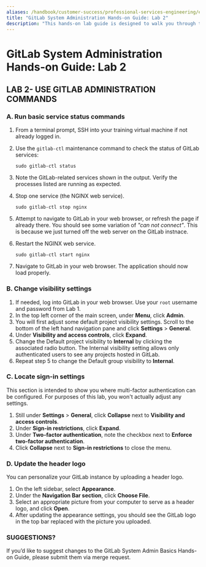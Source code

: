 ```yaml
---
aliases: /handbook/customer-success/professional-services-engineering/education-services/sysadminhandsonlab2.html
title: "GitLab System Administration Hands-on Guide: Lab 2"
description: "This hands-on lab guide is designed to walk you through the lab exercises used in the GitLab System Administration course."
---
```


# GitLab System Administration Hands-on Guide: Lab 2


## LAB 2- USE GITLAB ADMINISTRATION COMMANDS

### A. Run basic service status commands

1. From a terminal prompt, SSH into your training virtual machine if not already logged in.
2. Use the `gitlab-ctl` maintenance command to check the status of GitLab services:

     ```
   sudo gitlab-ctl status
     ```

3. Note the GitLab-related services shown in the output. Verify the processes listed are running as expected.
4. Stop one service (the NGINX web service).

     ```
   sudo gitlab-ctl stop nginx
     ```

5. Attempt to navigate to GitLab in your web browser, or refresh the page if already there. You should see some variation of *"can not connect"*. This is because we just turned off the web server on the GitLab instnace.
6. Restart the NGINX web service.

     ```
   sudo gitlab-ctl start nginx
     ```

7. Navigate to GitLab in your web browser. The application should now load properly.

### B. Change visibility settings

1. If needed, log into GitLab in your web browser. Use your `root` username and password from Lab 1.
2. In the top left corner of the main screen, under **Menu**, click **Admin**.
3. You will first adjust some default project visibility settings. Scroll to the bottom of the left hand navigation pane and click **Settings** > **General**.
4. Under **Visibility and access controls**, click **Expand**.
5. Change the Default project visibility to **Internal** by clicking the associated radio button. The Internal visibility setting allows only authenticated users to see any projects hosted in GitLab.
6. Repeat step 5 to change the Default group visibility to **Internal**.

### C. Locate sign-in settings

This section is intended to show you where multi-factor authentication can be configured. For purposes of this lab, you won't actually adjust any settings.
1. Still under **Settings** > **General**, click **Collapse** next to **Visibility and access controls**.
2. Under **Sign-in restrictions**, click **Expand**.
3. Under **Two-factor authentication**, note the checkbox next to **Enforce two-factor authentication**.
4. Click **Collapse** next to **Sign-in restrictions** to close the menu.

### D. Update the header logo

You can personalize your GitLab instance by uploading a header logo.
1. On the left sidebar, select **Appearance**.
2. Under the **Navigation Bar section**, click **Choose File**.
3. Select an appropriate picture from your computer to serve as a header logo, and click **Open**.
4. After updating the appearance settings, you should see the GitLab logo in the top bar replaced with the picture you uploaded.

### SUGGESTIONS?

If you’d like to suggest changes to the GitLab System Admin Basics Hands-on Guide, please submit them via merge request.
